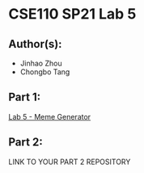 # CSE110 SP21 Lab 5

## Author(s):
- Jinhao Zhou
- Chongbo Tang

## Part 1:

[Lab 5 - Meme Generator](https://j5zhou.github.io/CSE110_Lab5/)

## Part 2:

LINK TO YOUR PART 2 REPOSITORY